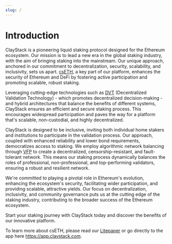 ```yaml
---
slug: /
---
```


# Introduction

ClayStack is a pioneering liquid staking protocol designed for the Ethereum ecosystem. Our mission is to lead a new era in the global staking industry, with the aim of bringing staking into the mainstream. Our unique approach, anchored in our commitment to decentralization, security, scalability, and inclusivity, sets us apart. [csETH](/cseth/overview), a key part of our platform, enhances the security of Ethereum and DeFi by fostering active participation and promoting scalable, robust staking.

Leveraging cutting-edge technologies such as [DVT](/cseth/dvt) (Decentralized Validation Technology) - which promotes decentralized decision-making - and hybrid architectures that balance the benefits of different systems, ClayStack ensures an efficient and secure staking process. This encourages widespread participation and paves the way for a platform that's scalable, non-custodial, and highly decentralized.

ClayStack is designed to be inclusive, inviting both individual home stakers and institutions to participate in the validation process. Our approach, coupled with enhanced reliability and lower bond requirements, democratizes access to staking. We employ algorithmic network balancing through [VFP](/cseth/vfp) to create a decentralized, censorship-resistant, and fault-tolerant network. This means our staking process dynamically balances the roles of professional, non-professional, and top-performing validators, ensuring a robust and resilient network.

We're committed to playing a pivotal role in Ethereum's evolution, enhancing the ecosystem's security, facilitating wider participation, and providing scalable, attractive yields. Our focus on decentralization, inclusivity, and community governance puts us at the cutting edge of the staking industry, contributing to the broader success of the Ethereum ecosystem.

Start your staking journey with ClayStack today and discover the benefits of our innovative platform. 

To learn more about csETH, please read our [Litepaper](/cseth/litepaper) or go directly to the app here https://app.claystack.com.

